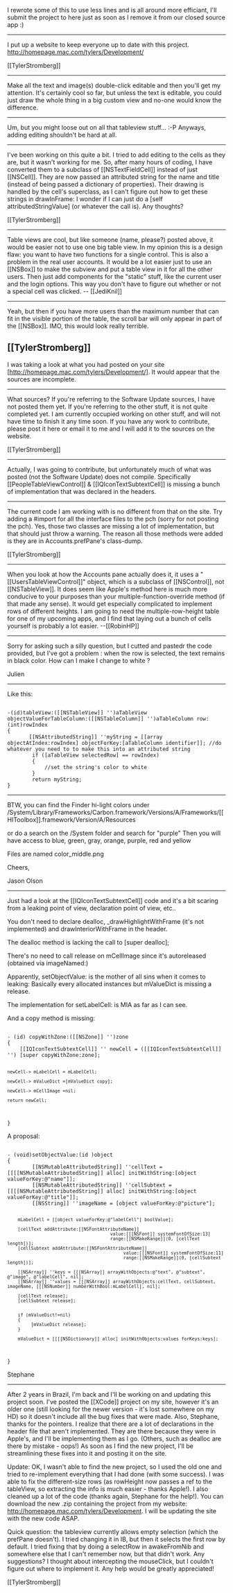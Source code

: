 

I rewrote some of this to use less lines and is all around more efficiant, I'll submit the project to here just as soon as I remove it from our closed source app :)

----

I put up a website to keep everyone up to date with this project. http://homepage.mac.com/tylers/Development/

[[TylerStromberg]]

----

Make all the text and image(s) double-click editable and then you'll get my attention. It's certainly cool so far, but unless the text is editable, you could just draw the whole thing in a big custom view and no-one would know the difference.

----

Um, but you might loose out on all that tableview stuff... :-P Anyways, adding editing shouldn't be hard at all.

----

I've been working on this quite a bit. I tried to add editing to the cells as they are, but it wasn't working for me. So, after many hours of coding, I have converted them to a subclass of [[NSTextFieldCell]] instead of just [[NSCell]]. They are now passed an attributed string for the name and title (instead of being passed a dictionary of properties). Their drawing is handled by the cell's superclass, as I can't figure out how to get these strings in drawInFrame: I wonder if I can just do a [self attributedStringValue] (or whatever the call is). Any thoughts?

[[TylerStromberg]]

----

Table views are cool, but like someone (name, please?) posted above, it would be easier not to use one big table view. In my opinion this is a design flaw: you want to have two functions for a single control. This is also a problem in the real user accounts. It would be a lot easier just to use an [[NSBox]] to make the subview and put a table view in it for all the other users. Then just add components for the "static" stuff, like the current user and the login options. This way you don't have to figure out whether or not a special cell was clicked. -- [[JediKnil]]

----

Yeah, but then if you have more users than the maximum number that can fit in the visible portion of the table, the scroll bar will only appear in part of the [[NSBox]]. IMO, this would look really terrible.

[[TylerStromberg]]
----

I was taking a look at what you had posted on your site [http://homepage.mac.com/tylers/Development/]. It would appear that the sources are incomplete.

----

What sources? If you're referring to the Software Update sources, I have not posted them yet. If you're referring to the other stuff, it is not quite completed yet. I am currently occupied working on other stuff, and will not have time to finish it any time soon. If you have any work to contribute, please post it here or email it to me and I will add it to the sources on the website.

[[TylerStromberg]]

----

Actually, I was going to contribute, but unfortunately much of what was posted (not the Software Update) does not compile. Specifically [[PeopleTableViewControl]] & [[IQIconTextSubtextCell]] is missing a bunch of implementation that was declared in the headers.

----

The current code I am working with is no different from that on the site. Try adding a #import for all the interface files to the pch (sorry for not posting the pch). Yes, those two classes are missing a lot of implementation, but that should just throw a warning. The reason all those methods were added is they are in Accounts.prefPane's class-dump.

[[TylerStromberg]]

----

When you look at how the Accounts pane actually does it, it uses a "[[UsersTableViewControl]]" object, which is a subclass of [[NSControl]], not [[NSTableView]]. It does seem like Apple's method here is much more conducive to your purposes than your multiple-function-override method (if that made any sense). It would get especially complicated to implement rows of different heights. I am going to need the multiple-row-height table for one of my upcoming apps, and I find that laying out a bunch of cells yourself is probably a lot easier. --[[RobinHP]]

----

Sorry for asking such a silly question, but I cutted and pastedr the code provided, but I've got a problem : when the row is selected, the text remains in black color. How can I make I change to white ?

Julien

----

Like this:

<code>
-(id)tableView:([[NSTableView]] '')aTableView objectValueForTableColumn:([[NSTableColumn]] '')aTableColumn row:(int)rowIndex
{
       [[NSAttributedString]] ''myString = [[array objectAtIndex:rowIndex] objectForKey:[aTableColumn identifier]]; //do whatever you need to to make this into an attributed string
        if ([aTableView selectedRow] == rowIndex)
        {
            //set the string's color to white
        }
        return myString;
}
</code>

----

BTW, you can find the Finder hi-light colors under /System/Library/Frameworks/Carbon.framework/Versions/A/Frameworks/[[HIToolbox]].framework/Version/A/Resources

or do a search on the /System folder and search for "purple"
Then you will have access to blue, green, gray, orange, purple, red and yellow

Files are named color_middle.png

Cheers,

Jason Olson

----

Just had a look at the [[IQIconTextSubtextCell]] code and it's a bit scaring from a leaking point of view, declaration point of view, etc..

You don't need to declare dealloc, _drawHighlightWithFrame (it's not implemented) and drawInteriorWithFrame in the header.

The dealloc method is lacking the call to [super dealloc];

There's no need to call release on mCellImage since it's autoreleased (obtained via imageNamed:)

Apparently, setObjectValue: is the mother of all sins when it comes to leaking: Basically every allocated instances but mValueDict is missing a release.

The implementation for setLabelCell: is MIA as far as I can see.

And a copy method is missing:

<code>
- (id) copyWithZone:([[NSZone]] '')zone
{
    [[IQIconTextSubtextCell]] '' newCell = ([[IQIconTextSubtextCell]] '') [super copyWithZone:zone];
    
        
    newCell-> mLabelCell = mLabelCell;
    
    newCell-> mValueDict =[mValueDict copy];

    newCell-> mCellImage =nil;
	                                                                      
    return newCell;
}
</code>

A proposal:

<code>
- (void)setObjectValue:(id )object
{
        [[NSMutableAttributedString]] ''cellText = [[[[NSMutableAttributedString]] alloc] initWithString:[object valueForKey:@"name"]];
        [[NSMutableAttributedString]] ''cellSubtext = [[[[NSMutableAttributedString]] alloc] initWithString:[object valueForKey:@"title"]];
        [[NSString]] ''imageName = [object valueForKey:@"picture"];

        mLabelCell = [[object valueForKey:@"labelCell"] boolValue];

        [cellText addAttribute:[[NSFontAttributeName]] 
                                           value:[[[NSFont]] systemFontOfSize:13]
                                           range:[[NSMakeRange]](0, [cellText length])];
        [cellSubtext addAttribute:[[NSFontAttributeName]]
                                                value:[[[NSFont]] systemFontOfSize:11]
                                                range:[[NSMakeRange]](0, [cellSubtext length])];

        [[NSArray]] ''keys = [[[NSArray]] arrayWithObjects:@"text", @"subtext", @"image", @"labelCell", nil];
        [[NSArray]] ''values = [[[NSArray]] arrayWithObjects:cellText, cellSubtext, imageName, [[[NSNumber]] numberWithBool:mLabelCell], nil];
        
        [cellText release];
        [cellSubtext release];
        

        if (mValueDict!=nil)
        {
             [mValueDict release];
        }

        mValueDict = [[[[NSDictionary]] alloc] initWithObjects:values forKeys:keys];
}
</code>


Stephane

----

After 2 years in Brazil, I'm back and I'll be working on and updating this project soon. I've posted the [[XCode]] project on my site, however it's an older one (still looking for the newer version - it's lost somewhere on my HD) so it doesn't include all the bug fixes that were made. Also, Stephane, thanks for the pointers. I realize that there are a lot of declarations in the header file that aren't implemented. They are there because they were in Apple's, and I'll be implementing them as I go. (Others, such as dealloc are there by mistake - oops!) As soon as I find the new project, I'll be streamlining these fixes into it and posting it on the site.

Update: OK, I wasn't able to find the new project, so I used the old one and tried to re-implement everything that I had done (with some success). I was able to fix the different-size rows (as rowHeight now passes a ref to the tableView, so extracting the info is much easier - thanks Apple!). I also cleaned up a lot of the code (thanks again, Stephane for the help!). You can download the new .zip containing the project from my website: http://homepage.mac.com/tylers/Development. I will be updating the site with the new code ASAP.

Quick question: the tableview currently allows empty selection (which the prefPane doesn't). I tried changing it in IB, but then it selects the first row by default. I tried fixing that by doing a selectRow in awakeFromNib and somewhere else that I can't remember now, but that didn't work. Any suggestions? I thought about intercepting the mouseClick, but I couldn't figure out where to implement it. Any help would be greatly appreciated!

[[TylerStromberg]]